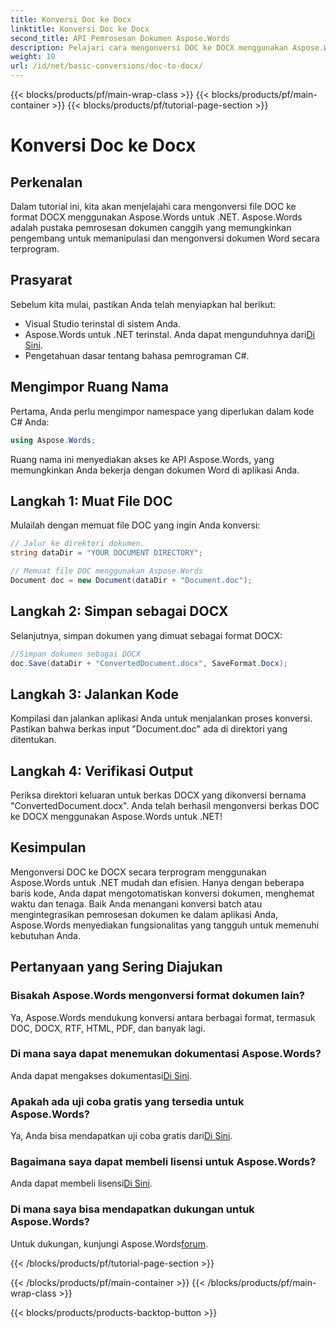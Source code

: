 ```yaml
---
title: Konversi Doc ke Docx
linktitle: Konversi Doc ke Docx
second_title: API Pemrosesan Dokumen Aspose.Words
description: Pelajari cara mengonversi DOC ke DOCX menggunakan Aspose.Words untuk .NET. Panduan langkah demi langkah dengan contoh kode. Sempurna untuk pengembang.
weight: 10
url: /id/net/basic-conversions/doc-to-docx/
---
```


{{< blocks/products/pf/main-wrap-class >}}
{{< blocks/products/pf/main-container >}}
{{< blocks/products/pf/tutorial-page-section >}}

# Konversi Doc ke Docx

## Perkenalan

Dalam tutorial ini, kita akan menjelajahi cara mengonversi file DOC ke format DOCX menggunakan Aspose.Words untuk .NET. Aspose.Words adalah pustaka pemrosesan dokumen canggih yang memungkinkan pengembang untuk memanipulasi dan mengonversi dokumen Word secara terprogram.

## Prasyarat

Sebelum kita mulai, pastikan Anda telah menyiapkan hal berikut:
- Visual Studio terinstal di sistem Anda.
-  Aspose.Words untuk .NET terinstal. Anda dapat mengunduhnya dari[Di Sini](https://releases.aspose.com/words/net/).
- Pengetahuan dasar tentang bahasa pemrograman C#.

## Mengimpor Ruang Nama

Pertama, Anda perlu mengimpor namespace yang diperlukan dalam kode C# Anda:
```csharp
using Aspose.Words;
```

Ruang nama ini menyediakan akses ke API Aspose.Words, yang memungkinkan Anda bekerja dengan dokumen Word di aplikasi Anda.

## Langkah 1: Muat File DOC

Mulailah dengan memuat file DOC yang ingin Anda konversi:
```csharp
// Jalur ke direktori dokumen.
string dataDir = "YOUR DOCUMENT DIRECTORY";

// Memuat file DOC menggunakan Aspose.Words
Document doc = new Document(dataDir + "Document.doc");
```

## Langkah 2: Simpan sebagai DOCX

Selanjutnya, simpan dokumen yang dimuat sebagai format DOCX:
```csharp
//Simpan dokumen sebagai DOCX
doc.Save(dataDir + "ConvertedDocument.docx", SaveFormat.Docx);
```

## Langkah 3: Jalankan Kode

Kompilasi dan jalankan aplikasi Anda untuk menjalankan proses konversi. Pastikan bahwa berkas input "Document.doc" ada di direktori yang ditentukan.

## Langkah 4: Verifikasi Output

Periksa direktori keluaran untuk berkas DOCX yang dikonversi bernama "ConvertedDocument.docx". Anda telah berhasil mengonversi berkas DOC ke DOCX menggunakan Aspose.Words untuk .NET!

## Kesimpulan

Mengonversi DOC ke DOCX secara terprogram menggunakan Aspose.Words untuk .NET mudah dan efisien. Hanya dengan beberapa baris kode, Anda dapat mengotomatiskan konversi dokumen, menghemat waktu dan tenaga. Baik Anda menangani konversi batch atau mengintegrasikan pemrosesan dokumen ke dalam aplikasi Anda, Aspose.Words menyediakan fungsionalitas yang tangguh untuk memenuhi kebutuhan Anda.

## Pertanyaan yang Sering Diajukan

### Bisakah Aspose.Words mengonversi format dokumen lain?
Ya, Aspose.Words mendukung konversi antara berbagai format, termasuk DOC, DOCX, RTF, HTML, PDF, dan banyak lagi.

### Di mana saya dapat menemukan dokumentasi Aspose.Words?
 Anda dapat mengakses dokumentasi[Di Sini](https://reference.aspose.com/words/net/).

### Apakah ada uji coba gratis yang tersedia untuk Aspose.Words?
 Ya, Anda bisa mendapatkan uji coba gratis dari[Di Sini](https://releases.aspose.com/).

### Bagaimana saya dapat membeli lisensi untuk Aspose.Words?
 Anda dapat membeli lisensi[Di Sini](https://purchase.aspose.com/buy).

### Di mana saya bisa mendapatkan dukungan untuk Aspose.Words?
 Untuk dukungan, kunjungi Aspose.Words[forum](https://forum.aspose.com/c/words/8).

{{< /blocks/products/pf/tutorial-page-section >}}

{{< /blocks/products/pf/main-container >}}
{{< /blocks/products/pf/main-wrap-class >}}

{{< blocks/products/products-backtop-button >}}
